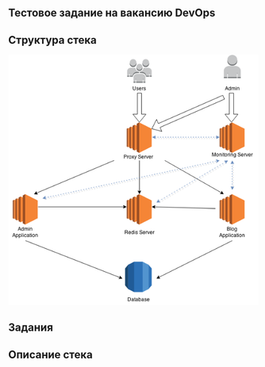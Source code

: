 Тестовое задание на вакансию DevOps
----------------------------------

## Структура стека

![stack](/picture.png)

## Задания


## Описание стека



